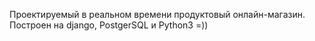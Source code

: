 Проектируемый в реальном времени продуктовый онлайн-магазин.
Построен на django, PostgerSQL и Python3 =))
